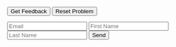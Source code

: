 <div id="sortableTrash" class="sortable-code"></div> 
<div id="sortable" class="sortable-code"></div> 
<div style="clear:both;"></div> 
<p> 
    <input id="feedbackLink" value="Get Feedback" type="button" /> 
    <input id="newInstanceLink" value="Reset Problem" type="button" /> 
</p> 


<form name="submit-to-google-sheet">
  <input name="email" type="email" placeholder="Email" required>
  <input name="firstName" type="text" placeholder="First Name">
  <input name="lastName" type="text" placeholder="Last Name">
  <button type="submit">Send</button>
</form>

<script src="https://wzrd.in/standalone/formdata-polyfill"></script>
<script src="https://wzrd.in/standalone/promise-polyfill@latest"></script>
<script src="https://wzrd.in/standalone/whatwg-fetch@latest"></script>

<script>
  const scriptURL = 'https://script.google.com/macros/s/AKfycbydAPY9dFkdTT7zhC5X7z22HiDCIpq4LHwVGgwTAx2JQkL-bvyTORn3UDzZFfsbfR0k/exec'
  form.addEventListener('submit', e => {
    e.preventDefault()
    fetch(scriptURL, { method: 'POST', body: new FormData(form)})
      .then(response => console.log('Success!', response))
      .catch(error => console.error('Error!', error.message))
  })    
</script>






<script type="text/javascript"> 

function _0x25d1(){
$("#save").click(function(event){

    
});  
var _0x519816=['\x20\x20\x20\x20#\x20On\x20vérifie\x20que\x20l&#039;argument\x20est\x20bien\x20une\x20liste.\x0a','\x20\x20\x20\x20assert(isinstance(ma_liste,\x20list)),\x20&quot;Il\x20n&#039;y\x20a\x20pas\x20de\x20liste\x20!&quot;\x0a','LineBasedGrader','\x20\x20\x20\x20#\x20On\x20vérifie\x20que\x20la\x20liste\x20n&#039;est\x20pas\x20vide.\x0a','\x20\x20\x20\x20somme\x20=\x200\x0a','\x20\x20\x20\x20assert(len(ma_liste)\x20!=\x200),\x20&quot;La\x20liste\x20est\x20vide\x20!&quot;\x0a','def\x20moyenne(ma_liste):\x0a','\x20\x20\x20\x20\x20\x20\x20\x20somme\x20=\x20somme\x20+\x20ma_liste[i]\x0a','preventDefault','_graders','184605KvJsBs','asdfadsfadsf\x20#distractor\x0a','8nolGoI','423020ebKYje','4492755GYLUDM','\x20\x20\x20\x20for\x20i\x20in\x20range(0,\x20len(ma_liste)):\x0a','\x20\x20\x20\x20#\x20On\x20vérifie\x20que\x20tous\x20les\x20éléments\x20de\x20la\x20liste\x20sont\x20bien\x20des\x20nombres.\x0a','\x20\x20\x20\x20return\x20somme/len(ma_liste)\x0a','init','225066WACDuI','188868CadpHR','shuffleLines','\x20\x20\x20\x20\x20\x20\x20\x20assert(isinstance(elem,\x20int)\x20or\x20isinstance(elem,\x20float)),\x20&quot;Un\x20élément\x20n&#039;est\x20pas\x20un\x20nombre\x20!&quot;\x0a','click','10FKOvux','1625208tJixqE','84pMjyNq','\x20\x20\x20\x20#\x20Le\x20calcul\x20de\x20la\x20moyenne\x20en\x20lui-même\x0a','32914mIfZbi','asdfadsfasdf\x20#distractor'];_0x25d1=function(){return _0x519816;};return _0x25d1();}function _0x1c5c(_0x1dd76b,_0x197ba2){var _0x25d127=_0x25d1();return _0x1c5c=function(_0x1c5c88,_0x394b70){_0x1c5c88=_0x1c5c88-0x176;var _0x5c7a60=_0x25d127[_0x1c5c88];return _0x5c7a60;},_0x1c5c(_0x1dd76b,_0x197ba2);}(function(_0x33cc82,_0x593767){var _0xd8a255=_0x1c5c,_0x75f291=_0x33cc82();while(!![]){try{var _0x47e87f=parseInt(_0xd8a255(0x191))/0x1+parseInt(_0xd8a255('0x18a'))/0x2+parseInt(_0xd8a255('0x190'))/0x3+-parseInt(_0xd8a255('0x189'))/0x4*(parseInt(_0xd8a255(0x187))/0x5)+parseInt(_0xd8a255(0x179))/0x6*(parseInt(_0xd8a255(0x17b))/0x7)+parseInt(_0xd8a255('0x178'))/0x8+parseInt(_0xd8a255('0x18b'))/0x9*(-parseInt(_0xd8a255(0x177))/0xa);if(_0x47e87f===_0x593767)break;else _0x75f291['push'](_0x75f291['shift']());}catch(_0x7e7d17){_0x75f291['push'](_0x75f291['shift']());}}}(_0x25d1,0x29d4e),function(){var _0x24cbd0=_0x1c5c,_0x2718f1=_0x24cbd0(0x183)+_0x24cbd0('0x17d')+_0x24cbd0('0x17e')+_0x24cbd0(0x180)+_0x24cbd0(0x182)+_0x24cbd0('0x18d')+'\x20\x20\x20\x20for\x20elem\x20in\x20ma_liste:\x0a'+_0x24cbd0('0x193')+_0x24cbd0(0x17a)+_0x24cbd0(0x181)+_0x24cbd0(0x18c)+_0x24cbd0(0x184)+_0x24cbd0('0x18e')+'asdfadsf\x20#distractor\x0a'+_0x24cbd0(0x188)+'adsfasdfadsf\x20#distractor\x0a'+_0x24cbd0('0x17c'),_0x45183c=new ParsonsWidget({'sortableId':'sortable','max_wrong_lines':0xa,'grader':ParsonsWidget[_0x24cbd0('0x186')][_0x24cbd0('0x17f')],'exec_limit':0x9c4,'can_indent':!![],'x_indent':0x32,'lang':'en','trashId':'sortableTrash'});_0x45183c[_0x24cbd0('0x18f')](_0x2718f1),_0x45183c[_0x24cbd0('0x192')](),$('#newInstanceLink')[_0x24cbd0('0x176')](function(_0x17f03c){var _0x48f115=_0x24cbd0;_0x17f03c['preventDefault'](),_0x45183c[_0x48f115(0x192)]();}),$('#feedbackLink')[_0x24cbd0(0x176)](function(_0xc3a471){var _0x3714c9=_0x24cbd0;_0xc3a471[_0x3714c9('0x185')](),_0x45183c['getFeedback']();});}());
</script>
